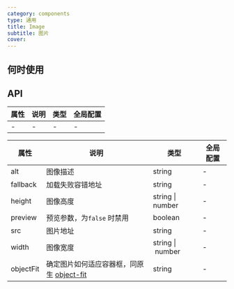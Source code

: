 ```yaml
---
category: components
type: 通用
title: Image
subtitle: 图片
cover:
---
```




## 何时使用

## API

| 属性 | 说明 | 类型  | 全局配置 |
| --- | --- | --- | --- |
| - | - | - | - |

| 属性 | 说明 | 类型  | 全局配置 |
| --- | --- | --- | --- |
| alt | 图像描述| string | - |
| fallback | 加载失败容错地址| string | - |
|height|图像高度|string \| number|-|
|preview|预览参数，为`false` 时禁用|boolean|-|
|src|图片地址|string|-|
|width|图像宽度|string \| number|-|
|objectFit|确定图片如何适应容器框，同原生 [object-fit](https://developer.mozilla.org/en-US/docs/Web/CSS/object-fit)|string|-|
